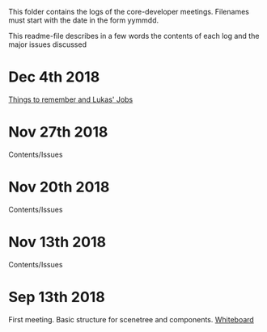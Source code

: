 This folder contains the logs of the core-developer meetings. Filenames must start with the date in the form yymmdd.

This readme-file describes in a few words the contents of each log and the major issues discussed

# Dec 4th 2018
[Things to remember and Lukas' Jobs](https://github.com/JirkaDellOro/FUDGE/blob/master/Design/Logs/181204_Notizen_LS.txt)  
# Nov 27th 2018
Contents/Issues
# Nov 20th 2018
Contents/Issues
# Nov 13th 2018
Contents/Issues
# Sep 13th 2018
First meeting. Basic structure for scenetree and components. [Whiteboard](https://github.com/JirkaDellOro/FUDGE/blob/master/Design/Logs/180913_Whiteboard_Scenetree.jpg)

